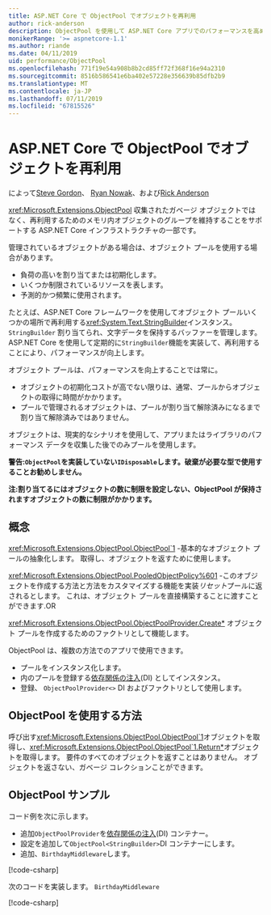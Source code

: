 ```yaml
---
title: ASP.NET Core で ObjectPool でオブジェクトを再利用
author: rick-anderson
description: ObjectPool を使用して ASP.NET Core アプリでのパフォーマンスを高めるためのヒント。
monikerRange: '>= aspnetcore-1.1'
ms.author: riande
ms.date: 04/11/2019
uid: performance/ObjectPool
ms.openlocfilehash: 771f19e54a908b8b2cd85ff72f368f16e94a2310
ms.sourcegitcommit: 8516b586541e6ba402e57228e356639b85dfb2b9
ms.translationtype: MT
ms.contentlocale: ja-JP
ms.lasthandoff: 07/11/2019
ms.locfileid: "67815526"
---
```

# <a name="object-reuse-with-objectpool-in-aspnet-core"></a>ASP.NET Core で ObjectPool でオブジェクトを再利用

によって[Steve Gordon](https://twitter.com/stevejgordon)、 [Ryan Nowak](https://github.com/rynowak)、および[Rick Anderson](https://twitter.com/RickAndMSFT)

<xref:Microsoft.Extensions.ObjectPool> 収集されたガベージ オブジェクトではなく、再利用するためのメモリ内オブジェクトのグループを維持することをサポートする ASP.NET Core インフラストラクチャの一部です。

管理されているオブジェクトがある場合は、オブジェクト プールを使用する場合があります。

- 負荷の高いを割り当てまたは初期化します。
- いくつか制限されているリソースを表します。
- 予測的かつ頻繁に使用されます。

たとえば、ASP.NET Core フレームワークを使用してオブジェクト プールいくつかの場所で再利用する<xref:System.Text.StringBuilder>インスタンス。 `StringBuilder` 割り当てられ、文字データを保持するバッファーを管理します。 ASP.NET Core を使用して定期的に`StringBuilder`機能を実装して、再利用することにより、パフォーマンスが向上します。

オブジェクト プールは、パフォーマンスを向上することでは常に。

- オブジェクトの初期化コストが高でない限りは、通常、プールからオブジェクトの取得に時間がかかります。
- プールで管理されるオブジェクトは、プールが割り当て解除済みになるまで割り当て解除済みではありません。

オブジェクトは、現実的なシナリオを使用して、アプリまたはライブラリのパフォーマンス データを収集した後でのみプールを使用します。

**警告:`ObjectPool`を実装していない`IDisposable`します。破棄が必要な型で使用することお勧めしません。**

**注:割り当てるにはオブジェクトの数に制限を設定しない、ObjectPool が保持されますオブジェクトの数に制限がかかります。**

## <a name="concepts"></a>概念

<xref:Microsoft.Extensions.ObjectPool.ObjectPool`1> -基本的なオブジェクト プールの抽象化します。 取得し、オブジェクトを返すために使用します。

<xref:Microsoft.Extensions.ObjectPool.PooledObjectPolicy%601> -このオブジェクトを作成する方法と方法をカスタマイズする機能を実装*リセット*プールに返されるとします。 これは、オブジェクト プールを直接構築することに渡すことができます.OR

<xref:Microsoft.Extensions.ObjectPool.ObjectPoolProvider.Create*> オブジェクト プールを作成するためのファクトリとして機能します。
<!-- REview, there is no ObjectPoolProvider<T> -->

ObjectPool は、複数の方法でのアプリで使用できます。

* プールをインスタンス化します。
* 内のプールを登録する[依存関係の注入](xref:fundamentals/dependency-injection)(DI) としてインスタンス。
* 登録、 `ObjectPoolProvider<>` DI およびファクトリとして使用します。

## <a name="how-to-use-objectpool"></a>ObjectPool を使用する方法

呼び出す<xref:Microsoft.Extensions.ObjectPool.ObjectPool`1>オブジェクトを取得し、<xref:Microsoft.Extensions.ObjectPool.ObjectPool`1.Return*>オブジェクトを取得します。  要件のすべてのオブジェクトを返すことはありません。 オブジェクトを返さない、ガベージ コレクションことができます。

## <a name="objectpool-sample"></a>ObjectPool サンプル

コード例を次に示します。

* 追加`ObjectPoolProvider`を[依存関係の注入](xref:fundamentals/dependency-injection)(DI) コンテナー。
* 設定を追加して`ObjectPool<StringBuilder>`DI コンテナーにします。
* 追加、`BirthdayMiddleware`します。

[!code-csharp[](ObjectPool/ObjectPoolSample/Startup.cs?name=snippet)]

次のコードを実装します。 `BirthdayMiddleware`

[!code-csharp[](ObjectPool/ObjectPoolSample/BirthdayMiddleware.cs?name=snippet)]
